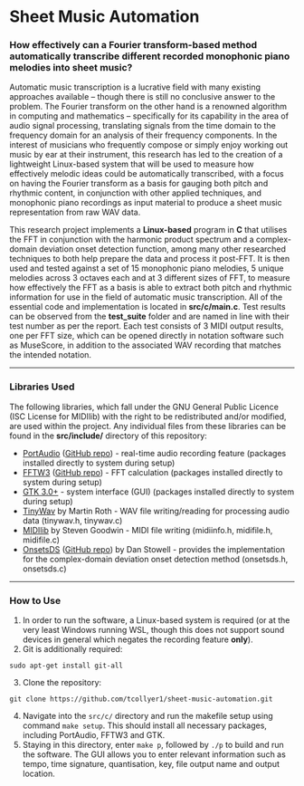 # Sheet Music Automation
### How effectively can a Fourier transform-based method automatically transcribe different recorded monophonic piano melodies into sheet music?
Automatic music transcription is a lucrative field with many existing approaches available – though there is still no conclusive answer to the problem. The Fourier transform on the other hand is a renowned algorithm in computing and mathematics – specifically for its capability in the area of audio signal processing, translating signals from the time domain to the frequency domain for an analysis of their frequency components. In the interest of musicians who frequently compose or simply enjoy working out music by ear at their instrument, this research has led to the creation of a lightweight Linux-based system that will be used to measure how effectively melodic ideas could be automatically transcribed, with a focus on having the Fourier transform as a basis for gauging both pitch and rhythmic content, in conjunction with other applied techniques, and monophonic piano recordings as input material to produce a sheet music representation from raw WAV data.

This research project implements a **Linux-based** program in **C** that utilises the FFT in conjunction with the harmonic product spectrum and a complex-domain deviation onset detection function, among many other researched techniques to both help prepare the data and process it post-FFT. It is then used and tested against a set of 15 monophonic piano melodies, 5 unique melodies across 3 octaves each and at 3 different sizes of FFT, to measure how effectively the FFT as a basis is able to extract both pitch and rhythmic information for use in the field of automatic music transcription. All of the essential code and implementation is located in **src/c/main.c**. Test results can be observed from the **test_suite** folder and are named in line with their test number as per the report. Each test consists of 3 MIDI output results, one per FFT size, which can be opened directly in notation software such as MuseScore, in addition to the associated WAV recording that matches the intended notation.

---
### Libraries Used
The following libraries, which fall under the GNU General Public Licence (ISC License for MIDIlib) with the right to be redistributed and/or modified, are used within the project. Any individual files from these libraries can be found in the **src/include/** directory of this repository:
- [PortAudio](https://www.portaudio.com) ([GitHub repo](https://github.com/PortAudio/portaudio)) - real-time audio recording feature (packages installed directly to system during setup)
- [FFTW3](https://www.fftw.org) ([GitHub repo](https://github.com/FFTW/fftw3)) - FFT calculation (packages installed directly to system during setup)
- [GTK 3.0+](https://www.gtk.org) - system interface (GUI) (packages installed directly to system during setup)
- [TinyWav](https://github.com/mhroth/tinywav) by Martin Roth - WAV file writing/reading for processing audio data (tinywav.h, tinywav.c)
- [MIDIlib](https://github.com/MarquisdeGeek/midilib) by Steven Goodwin - MIDI file writing (midiinfo.h, midifile.h, midifile.c)
- [OnsetsDS](https://onsetsds.sourceforge.net) ([GitHub repo](https://github.com/danstowell/onsetsds)) by Dan Stowell - provides the implementation for the complex-domain deviation onset detection method (onsetsds.h, onsetsds.c)

---
### How to Use
1. In order to run the software, a Linux-based system is required (or at the very least Windows running WSL, though this does not support sound devices in general which negates the recording feature **only**).
2. Git is additionally required:
```
sudo apt-get install git-all
```
3. Clone the repository:
```
git clone https://github.com/tcollyer1/sheet-music-automation.git
```
4. Navigate into the `src/c/` directory and run the makefile setup using command `make setup`. This should install all necessary packages, including PortAudio, FFTW3 and GTK.
5. Staying in this directory, enter `make p`, followed by `./p` to build and run the software. The GUI allows you to enter relevant information such as tempo, time signature, quantisation, key, file output name and output location.
